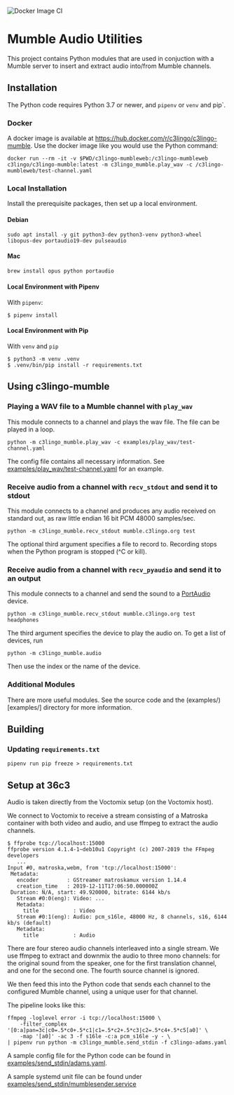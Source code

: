 ![Docker Image CI](https://github.com/c3lingo/c3lingo-mumble/workflows/Docker%20Image%20CI/badge.svg)

# Mumble Audio Utilities

This project contains Python modules that are used in conjuction with a Mumble server to insert and extract audio into/from Mumble channels.

## Installation

The Python code requires Python 3.7 or newer, and `pipenv` or `venv` and pip`.

### Docker

A docker image is available at https://hub.docker.com/r/c3lingo/c3lingo-mumble. Use the docker image like you would use the Python command:

```
docker run --rm -it -v $PWD/c3lingo-mumbleweb:/c3lingo-mumbleweb c3lingo/c3lingo-mumble:latest -m c3lingo_mumble.play_wav -c /c3lingo-mumbleweb/test-channel.yaml
```

### Local Installation

Install the prerequisite packages, then set up a local environment.

#### Debian
```
sudo apt install -y git python3-dev python3-venv python3-wheel libopus-dev portaudio19-dev pulseaudio
```

#### Mac
```sh
brew install opus python portaudio
```

#### Local Environment with Pipenv

With `pipenv`:
```
$ pipenv install
```

#### Local Environment with Pip

With `venv` and `pip`
```
$ python3 -m venv .venv
$ .venv/bin/pip install -r requirements.txt
```

## Using c3lingo-mumble

### Playing a WAV file to a Mumble channel with `play_wav`

This module connects to a channel and plays the wav file. The file can be played in a loop.

```
python -m c3lingo_mumble.play_wav -c examples/play_wav/test-channel.yaml
```

The config file contains all necessary information. See [examples/play_wav/test-channel.yaml](./examples/play_wav/test-channel.yaml) for an example.


### Receive audio from a channel with `recv_stdout` and send it to stdout

This module connects to a channel and produces any audio received on standard out, as raw little endian 16 bit PCM 48000 samples/sec.

```
python -m c3lingo_mumble.recv_stdout mumble.c3lingo.org test
```

The optional third argument specifies a file to record to. Recording stops when the Python program is stopped (^C or kill).


### Receive audio from a channel with `recv_pyaudio` and send it to an output

This module connects to a channel and send the sound to a [PortAudio](http://www.portaudio.com) device.

```
python -m c3lingo_mumble.recv_stdout mumble.c3lingo.org test headphones
```

The third argument specifies the device to play the audio on. To get a list of devices, run
```
python -m c3lingo_mumble.audio
```
Then use the index or the name of the device.

### Additional Modules

There are more useful modules. See the source code and the (examples/)[examples/] directory for more information.

## Building

### Updating `requirements.txt`

```
pipenv run pip freeze > requirements.txt
```

## Setup at 36c3

Audio is taken directly from the Voctomix setup (on the Voctomix host).

We connect to Voctomix to receive a stream consisting of a Matroska container
with both video and audio, and use ffmpeg to extract the audio channels.

```
$ ffprobe tcp://localhost:15000
ffprobe version 4.1.4-1~deb10u1 Copyright (c) 2007-2019 the FFmpeg developers
   ...
Input #0, matroska,webm, from 'tcp://localhost:15000':
 Metadata:
   encoder         : GStreamer matroskamux version 1.14.4
   creation_time   : 2019-12-11T17:06:50.000000Z
 Duration: N/A, start: 49.920000, bitrate: 6144 kb/s
   Stream #0:0(eng): Video: ...
   Metadata:
     title           : Video
   Stream #0:1(eng): Audio: pcm_s16le, 48000 Hz, 8 channels, s16, 6144 kb/s (default)
   Metadata:
     title           : Audio

```

There are four stereo audio channels interleaved into a single stream. We use
ffmpeg to extract and downmix the audio to three mono channels: for the original
sound from the speaker, one for the first translation channel, and one for
the second one. The fourth source channel is ignored.

We then feed this into the Python code that sends each channel to the configured
Mumble channel, using a unique user for that channel.

The pipeline looks like this:
```
ffmpeg -loglevel error -i tcp://localhost:15000 \
    -filter_complex '[0:a]pan=3c|c0=.5*c0+.5*c1|c1=.5*c2+.5*c3|c2=.5*c4+.5*c5[a0]' \
    -map '[a0]' -ac 3 -f s16le -c:a pcm_s16le -y - \
| pipenv run python -m c3lingo_mumble.send_stdin -f c3lingo-adams.yaml
```

A sample config file for the Python code can be found in
[examples/send_stdin/adams.yaml](examples/send_stdin/adams.yaml).

A sample systemd unit file can be found under
[examples/send_stdin/mumblesender.service](examples/send_stdin/mumblesender.service)